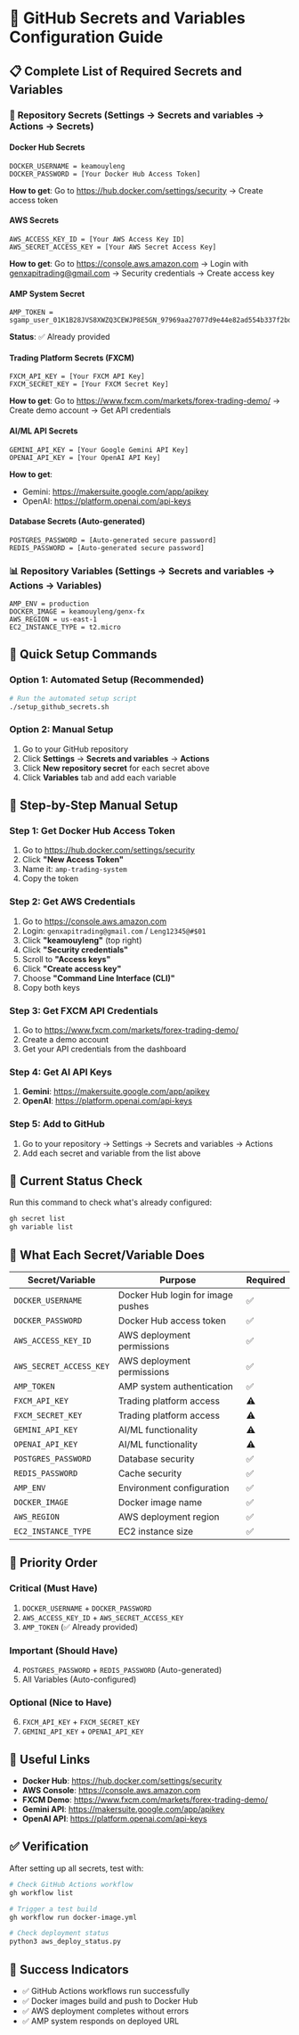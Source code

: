 # 🔐 GitHub Secrets and Variables Configuration Guide

## 📋 Complete List of Required Secrets and Variables

### 🔐 **Repository Secrets** (Settings → Secrets and variables → Actions → Secrets)

#### **Docker Hub Secrets**
```
DOCKER_USERNAME = keamouyleng
DOCKER_PASSWORD = [Your Docker Hub Access Token]
```
**How to get**: Go to https://hub.docker.com/settings/security → Create access token

#### **AWS Secrets**
```
AWS_ACCESS_KEY_ID = [Your AWS Access Key ID]
AWS_SECRET_ACCESS_KEY = [Your AWS Secret Access Key]
```
**How to get**: Go to https://console.aws.amazon.com → Login with genxapitrading@gmail.com → Security credentials → Create access key

#### **AMP System Secret**
```
AMP_TOKEN = sgamp_user_01K1B28JVS8XWZQ3CEWJP8E5GN_97969aa27077d9e44e82ad554b337f2bda14a5e3eccf15165b1a09c24872495e
```
**Status**: ✅ Already provided

#### **Trading Platform Secrets (FXCM)**
```
FXCM_API_KEY = [Your FXCM API Key]
FXCM_SECRET_KEY = [Your FXCM Secret Key]
```
**How to get**: Go to https://www.fxcm.com/markets/forex-trading-demo/ → Create demo account → Get API credentials

#### **AI/ML API Secrets**
```
GEMINI_API_KEY = [Your Google Gemini API Key]
OPENAI_API_KEY = [Your OpenAI API Key]
```
**How to get**: 
- Gemini: https://makersuite.google.com/app/apikey
- OpenAI: https://platform.openai.com/api-keys

#### **Database Secrets** (Auto-generated)
```
POSTGRES_PASSWORD = [Auto-generated secure password]
REDIS_PASSWORD = [Auto-generated secure password]
```

### 📊 **Repository Variables** (Settings → Secrets and variables → Actions → Variables)

```
AMP_ENV = production
DOCKER_IMAGE = keamouyleng/genx-fx
AWS_REGION = us-east-1
EC2_INSTANCE_TYPE = t2.micro
```

## 🚀 **Quick Setup Commands**

### **Option 1: Automated Setup (Recommended)**
```bash
# Run the automated setup script
./setup_github_secrets.sh
```

### **Option 2: Manual Setup**
1. Go to your GitHub repository
2. Click **Settings** → **Secrets and variables** → **Actions**
3. Click **New repository secret** for each secret above
4. Click **Variables** tab and add each variable

## 📝 **Step-by-Step Manual Setup**

### **Step 1: Get Docker Hub Access Token**
1. Go to https://hub.docker.com/settings/security
2. Click **"New Access Token"**
3. Name it: `amp-trading-system`
4. Copy the token

### **Step 2: Get AWS Credentials**
1. Go to https://console.aws.amazon.com
2. Login: `genxapitrading@gmail.com` / `Leng12345@#$01`
3. Click **"keamouyleng"** (top right)
4. Click **"Security credentials"**
5. Scroll to **"Access keys"**
6. Click **"Create access key"**
7. Choose **"Command Line Interface (CLI)"**
8. Copy both keys

### **Step 3: Get FXCM API Credentials**
1. Go to https://www.fxcm.com/markets/forex-trading-demo/
2. Create a demo account
3. Get your API credentials from the dashboard

### **Step 4: Get AI API Keys**
1. **Gemini**: https://makersuite.google.com/app/apikey
2. **OpenAI**: https://platform.openai.com/api-keys

### **Step 5: Add to GitHub**
1. Go to your repository → Settings → Secrets and variables → Actions
2. Add each secret and variable from the list above

## 🔧 **Current Status Check**

Run this command to check what's already configured:
```bash
gh secret list
gh variable list
```

## 🎯 **What Each Secret/Variable Does**

| Secret/Variable | Purpose | Required |
|----------------|---------|----------|
| `DOCKER_USERNAME` | Docker Hub login for image pushes | ✅ |
| `DOCKER_PASSWORD` | Docker Hub access token | ✅ |
| `AWS_ACCESS_KEY_ID` | AWS deployment permissions | ✅ |
| `AWS_SECRET_ACCESS_KEY` | AWS deployment permissions | ✅ |
| `AMP_TOKEN` | AMP system authentication | ✅ |
| `FXCM_API_KEY` | Trading platform access | ⚠️ |
| `FXCM_SECRET_KEY` | Trading platform access | ⚠️ |
| `GEMINI_API_KEY` | AI/ML functionality | ⚠️ |
| `OPENAI_API_KEY` | AI/ML functionality | ⚠️ |
| `POSTGRES_PASSWORD` | Database security | ✅ |
| `REDIS_PASSWORD` | Cache security | ✅ |
| `AMP_ENV` | Environment configuration | ✅ |
| `DOCKER_IMAGE` | Docker image name | ✅ |
| `AWS_REGION` | AWS deployment region | ✅ |
| `EC2_INSTANCE_TYPE` | EC2 instance size | ✅ |

## 🚨 **Priority Order**

### **Critical (Must Have)**
1. `DOCKER_USERNAME` + `DOCKER_PASSWORD`
2. `AWS_ACCESS_KEY_ID` + `AWS_SECRET_ACCESS_KEY`
3. `AMP_TOKEN` (✅ Already provided)

### **Important (Should Have)**
4. `POSTGRES_PASSWORD` + `REDIS_PASSWORD` (Auto-generated)
5. All Variables (Auto-configured)

### **Optional (Nice to Have)**
6. `FXCM_API_KEY` + `FXCM_SECRET_KEY`
7. `GEMINI_API_KEY` + `OPENAI_API_KEY`

## 🔗 **Useful Links**

- **Docker Hub**: https://hub.docker.com/settings/security
- **AWS Console**: https://console.aws.amazon.com
- **FXCM Demo**: https://www.fxcm.com/markets/forex-trading-demo/
- **Gemini API**: https://makersuite.google.com/app/apikey
- **OpenAI API**: https://platform.openai.com/api-keys

## ✅ **Verification**

After setting up all secrets, test with:
```bash
# Check GitHub Actions workflow
gh workflow list

# Trigger a test build
gh workflow run docker-image.yml

# Check deployment status
python3 aws_deploy_status.py
```

## 🎉 **Success Indicators**

- ✅ GitHub Actions workflows run successfully
- ✅ Docker images build and push to Docker Hub
- ✅ AWS deployment completes without errors
- ✅ AMP system responds on deployed URL